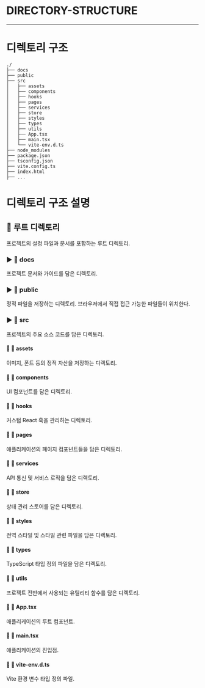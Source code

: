 # DIRECTORY-STRUCTURE

---

# 디렉토리 구조

```
./
├── docs
├── public
├── src
│   ├── assets
│   ├── components
│   ├── hooks
│   ├── pages
│   ├── services
│   ├── store
│   ├── styles
│   ├── types
│   ├── utils
│   ├── App.tsx
│   ├── main.tsx
│   └── vite-env.d.ts
├── node_modules
├── package.json
├── tsconfig.json
├── vite.config.ts
├── index.html
├── ...
```

# 디렉토리 구조 설명

## 📁 **루트 디렉토리**

프로젝트의 설정 파일과 문서를 포함하는 루트 디렉토리.

### ▶️ 📂 **docs**

프로젝트 문서와 가이드를 담은 디렉토리.

### ▶️ 📂 **public**

정적 파일을 저장하는 디렉토리. 브라우저에서 직접 접근 가능한 파일들이 위치한다.

### ▶️ 📂 **src**

프로젝트의 주요 소스 코드를 담은 디렉토리.

#### 🔹 📂 **assets**

이미지, 폰트 등의 정적 자산을 저장하는 디렉토리.

#### 🔹 📂 **components**

UI 컴포넌트를 담은 디렉토리.

#### 🔹 📂 **hooks**

커스텀 React 훅을 관리하는 디렉토리.

#### 🔹 📂 **pages**

애플리케이션의 페이지 컴포넌트들을 담은 디렉토리.

#### 🔹 📂 **services**

API 통신 및 서비스 로직을 담은 디렉토리.

#### 🔹 📂 **store**

상태 관리 스토어를 담은 디렉토리.

#### 🔹 📂 **styles**

전역 스타일 및 스타일 관련 파일을 담은 디렉토리.

#### 🔹 📂 **types**

TypeScript 타입 정의 파일을 담은 디렉토리.

#### 🔹 📂 **utils**

프로젝트 전반에서 사용되는 유틸리티 함수를 담은 디렉토리.

#### 🔹 📄 **App.tsx**

애플리케이션의 루트 컴포넌트.

#### 🔹 📄 **main.tsx**

애플리케이션의 진입점.

#### 🔹 📄 **vite-env.d.ts**

Vite 환경 변수 타입 정의 파일.
